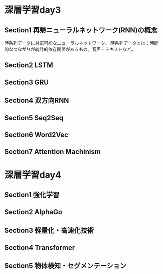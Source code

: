 # 深層学習day3
## Section1 再帰ニューラルネットワーク(RNN)の概念
時系列データに対応可能なニューラルネットワーク。
時系列データとは：時間的なつながりが統計的依存関係があるもの。音声・テキストなど。
## Section2 LSTM
## Section3 GRU
## Section4 双方向RNN
## Section5 Seq2Seq
## Section6 Word2Vec
## Section7 Attention Machinism

# 深層学習day4
## Section1 強化学習
## Section2 AlphaGo
## Section3 軽量化・高速化技術
## Section4 Transformer
## Section5 物体検知・セグメンテーション

